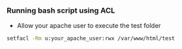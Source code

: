 ### Running bash script using ACL

- Allow your apache user to execute the test folder

```bash
setfacl -Rm u:your_apache_user:rwx /var/www/html/test
```
